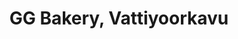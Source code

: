 ---
title: "GG Bakery, Vattiyoorkavu"
url: /thiruvananthapuram/gg-bakery-vattiyoorkavu/
shop: Bäckerei
---